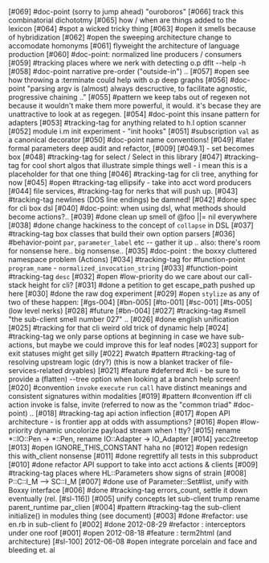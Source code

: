 [#069]       #doc-point (sorry to jump ahead) "ouroboros"
[#066]       track this combinatorial dichototmy
[#065]       how / when are things added to the lexicon
[#064]       #spot a wicked tricky thing
[#063] #open it smells because of hybridization
[#062] #open the sweeping architecture change to accomodate homonyms
[#061]       flyweight the architecture of language production
[#060]       #doc-point: normalized line producers / consumers
[#059]       #tracking places where we nerk with detecting o.p dflt --help -h
[#058]       #doc-point narrative pre-order ("outside-in") ..
[#057] #open see how throwing a :terminate could help with o.p deep graphs
[#056]       #doc-point "parsing argv is (almost) always descructive,
               to facilitate agnostic, progressive chaining .."
[#055]       #pattern we keep tabs out of regexen not because it
             wouldn't  make them more powerful, it would. it's becase
             they are unattractive to look at as regegen.
[#054]       #doc-point this insane pattern for adapters
[#053]       #tracking-tag for anything related to h.l option scanner
[#052]       module i.m init experiment - "init hooks"
[#051]       #subscription `val` as a canonical decorator
[#050]       #doc-point name conventions!
[#049]       #later formal parameters deep audit and refactor, [#009]
             [#049.1] - set becomes box
[#048]       #tracking-tag for select / Select in this library
[#047]       #tracking-tag for cool short algos that illustrate simple things
             well - i mean this is a placeholder for that one thing
[#046]       #tracking-tag for cli tree, anything for now
[#045] #open #tracking-tag ellipsify - take into acct word producers
[#044]       file services, #tracking-tag for nerks that will push up.
[#043]       #tracking-tag newlines (DOS line endings) be damned!
[#042]       #done spec for cli box dsl
[#040]       #doc-point: when using dsl, what methods should become actions?..
[#039]       #done clean up smell of @foo ||= nil everywhere
[#038]       #done change hackiness to the concept of `collapse` in DSL
[#037]       #tracking-tag box classes that build their own option parsers
[#036]       #behavior-point `par`, `parameter_label` etc -- gather it up ..
               also: there's room for nonsense here.. big nonsense..
[#035]       #doc-point : the boxxy cluttered namespace problem (Actions)
[#034]       #tracking-tag for #function-point `program_name` -
              `normalized_invocation_string`
[#033]       #function-point #tracking-tag `desc`
[#032]       #open #low-priority do we care about our call-stack height for cli?
[#031]       #done a petition to get escape_path pushed up here
[#030]       #done the raw dog experiment
[#029] #open `stylize` as any of two of these happen: [#gs-004] [#bn-005]
               [#to-001] [#sc-001] [#ts-005] (low level nerks)
[#028]       #future [#bn-004]
[#027]       #tracking-tag #smell "the sub-client smell number 027" ..
[#026]       #done english unification
[#025]       #tracking for that cli weird old trick of dynamic help
[#024]       #tracking-tag we only parse options at beginning in case we
             have sub-actions, but maybe we could improve this for leaf nodes
[#023]       support for exit statuses might get silly
[#022]       #watch #pattern #tracking-tag of resolving upstream logic (dry?)
               (this is now a blanket tracker of file-services-related dryables)
[#021]       #feature #deferred #cli - be sure to provide a (flatten) --tree
               option when looking at a branch help screen!
[#020]       #convention `invoke` `execute` `run` `call` have distinct meanings
               and consistent signatures within modalities
[#019]       #pattern #convention iff cli action invoke is false, invite
               (referred to now as the "common triad" #doc-point) ..
[#018]       #tracking-tag api action inflection
[#017] #open API architecture - is frontier app at odds with assumptions?
[#016] #open #low-priority dynamic uncolorize payload stream when ! tty?
[#015]       rename *::IO::Pen -> *::Pen, rename IO::Adapter -> IO_Adapter
[#014]       yacc2treetop
[#013] #open IGNORE_THIS_CONSTANT haha no
[#012] #open redesign this with_client nonsense
[#011]       #done regrettify all tests in this subproduct
[#010]       #done refactor API support to take into acct actions & clients
[#009]       #tracking-tag places where HL::Parameters show signs of strain
[#008]       P::C::I_M --> SC::I_M
[#007]       #done use of Parameter::Set#list, unify with Boxxy interface
[#006]       #done #tracking-tag errors_count, settle it down eventually (rel. [#sl-116])
[#005]       unify concepts let sub-client trump rename parent_runtime par_clien
[#004]       #pattern #tracking-tag the sub-client initialize() in modules thing
               (see document)
[#003]       #done #refactor: use en.rb in sub-client fo
[#002]       #done 2012-08-29 #refactor : interceptors under one roof
[#001] #open 2012-08-18 #feature : term2html (and architecture)
[#sl-100] 2012-06-08 #open integrate porcelain and face and bleeding et. al

